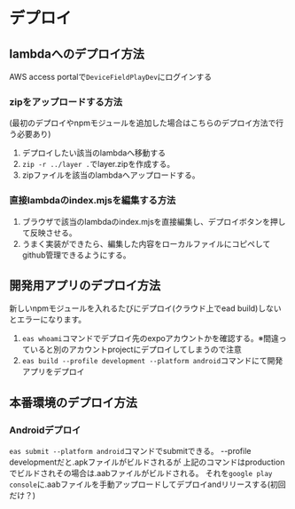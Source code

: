 # デプロイ

## lambdaへのデプロイ方法

<!-- TODO: 将来的にはCloudFormationで行う -->

AWS access portalで`DeviceFieldPlayDev`にログインする

### zipをアップロードする方法

(最初のデプロイやnpmモジュールを追加した場合はこちらのデプロイ方法で行う必要あり)

1. デプロイしたい該当のlambdaへ移動する
2. `zip -r ../layer .`でlayer.zipを作成する。
3. zipファイルを該当のlambdaへアップロードする。

### 直接lambdaのindex.mjsを編集する方法

1. ブラウザで該当のlambdaのindex.mjsを直接編集し、デプロイボタンを押して反映させる。
2. うまく実装ができたら、編集した内容をローカルファイルにコピペしてgithub管理できるようにする。

## 開発用アプリのデプロイ方法

新しいnpmモジュールを入れるたびにデプロイ(クラウド上でead build)しないとエラーになります。

1. `eas whoami`コマンドでデプロイ先のexpoアカウントかを確認する。※間違っていると別のアカウントprojectにデプロイしてしまうので注意
2. `eas build --profile development --platform android`コマンドにて開発アプリをデプロイ

## 本番環境のデプロイ方法

### Androidデプロイ

`eas submit --platform android`コマンドでsubmitできる。
--profile developmentだと.apkファイルがビルドされるが
上記のコマンドはproductionでビルドされその場合は.aabファイルがビルドされる。
それを`google play console`に.aabファイルを手動アップロードしてデプロイandリリースする(初回だけ？)
